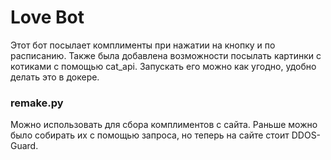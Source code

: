 # Love Bot

Этот бот посылает комплименты при нажатии на кнопку и по расписанию. Также была добавлена возможности посылать картинки с котиками с помощью cat_api. 
Запускать его можно как угодно, удобно делать это в докере.

### remake.py
Можно использовать для сбора комплиментов с сайта. Раньше можно было собирать их с помощью запроса, но теперь на сайте стоит DDOS-Guard.
